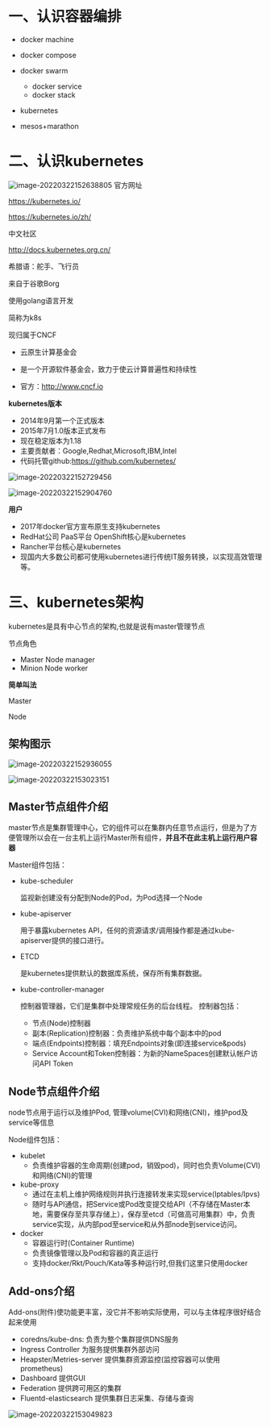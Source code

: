 # 一、认识容器编排

- docker machine
- docker compose
- docker swarm
  - docker service
  - docker stack

- kubernetes
- mesos+marathon

# 二、认识kubernetes

![image-20220322152638805](picture/image-20220322152638805.png)
官方网址

https://kubernetes.io/

https://kubernetes.io/zh/

中文社区

http://docs.kubernetes.org.cn/

希腊语：舵手、飞行员



来自于谷歌Borg

使用golang语言开发

简称为k8s

现归属于CNCF

- 云原生计算基金会

- 是一个开源软件基金会，致力于使云计算普遍性和持续性

- 官方：http://www.cncf.io

  

**kubernetes版本**

- 2014年9月第一个正式版本
- 2015年7月1.0版本正式发布
- 现在稳定版本为1.18
- 主要贡献者：Google,Redhat,Microsoft,IBM,Intel
- 代码托管github:<https://github.com/kubernetes/>

![image-20220322152729456](picture/image-20220322152729456.png)

![image-20220322152904760](picture/image-20220322152904760.png)



**用户**

- 2017年docker官方宣布原生支持kubernetes
- RedHat公司  PaaS平台  OpenShift核心是kubernetes
- Rancher平台核心是kubernetes
- 现国内大多数公司都可使用kubernetes进行传统IT服务转换，以实现高效管理等。



# 三、kubernetes架构

kubernetes是具有中心节点的架构,也就是说有master管理节点



节点角色

- Master Node   manager
- Minion Node   worker



**简单叫法**

Master

Node



## 架构图示

![image-20220322152936055](picture/image-20220322152936055.png)


![image-20220322153023151](picture/image-20220322153023151.png)


## Master节点组件介绍

master节点是集群管理中心，它的组件可以在集群内任意节点运行，但是为了方便管理所以会在一台主机上运行Master所有组件，**并且不在此主机上运行用户容器**



Master组件包括：

- kube-scheduler 

  监视新创建没有分配到Node的Pod，为Pod选择一个Node

- kube-apiserver

  用于暴露kubernetes API，任何的资源请求/调用操作都是通过kube-apiserver提供的接口进行。

- ETCD

  是kubernetes提供默认的数据库系统，保存所有集群数据。

- kube-controller-manager

  控制器管理器，它们是集群中处理常规任务的后台线程。 控制器包括：

  - 节点(Node)控制器
  - 副本(Replication)控制器：负责维护系统中每个副本中的pod
  - 端点(Endpoints)控制器：填充Endpoints对象(即连接service&pods)
  - Service Account和Token控制器：为新的NameSpaces创建默认帐户访问API Token

  

## Node节点组件介绍

node节点用于运行以及维护Pod, 管理volume(CVI)和网络(CNI)，维护pod及service等信息



Node组件包括：

- kubelet 
  - 负责维护容器的生命周期(创建pod，销毁pod)，同时也负责Volume(CVI)和网络(CNI)的管理
- kube-proxy 
  - 通过在主机上维护网络规则并执行连接转发来实现service(Iptables/Ipvs)
  - 随时与API通信，把Service或Pod改变提交给API（不存储在Master本地，需要保存至共享存储上），保存至etcd（可做高可用集群）中，负责service实现，从内部pod至service和从外部node到service访问。
- docker
  - 容器运行时(Container Runtime)
  - 负责镜像管理以及Pod和容器的真正运行
  - 支持docker/Rkt/Pouch/Kata等多种运行时,但我们这里只使用docker



## Add-ons介绍

Add-ons(附件)使功能更丰富，没它并不影响实际使用，可以与主体程序很好结合起来使用

- coredns/kube-dns:  负责为整个集群提供DNS服务
- Ingress Controller 为服务提供集群外部访问
- Heapster/Metries-server 提供集群资源监控(监控容器可以使用prometheus)
- Dashboard 提供GUI
- Federation 提供跨可用区的集群
- Fluentd-elasticsearch 提供集群日志采集、存储与查询

![image-20220322153049823](picture/image-20220322153049823.png)

